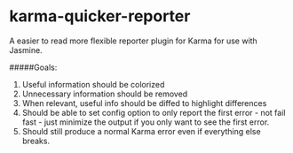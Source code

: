 # karma-quicker-reporter
A easier to read more flexible reporter plugin for Karma for use with Jasmine. 

#####Goals:

1. Useful information should be colorized 
2. Unnecessary information should be removed
3. When relevant, useful info should be diffed to highlight differences
4. Should be able to set config option to only report the first error - not fail fast - just minimize the output if you only want to see the first error.
5. Should still produce a normal Karma error even if everything else breaks. 

